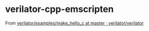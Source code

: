 verilator-cpp-emscripten
========================
From [verilator/examples/make_hello_c at master · verilator/verilator](https://github.com/verilator/verilator/tree/master/examples/make_hello_c)
